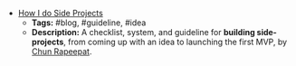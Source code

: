 - [How I do Side Projects](https://chunrapeepat.com/blog/side-projects/)
  - **Tags:** #blog, #guideline, #idea
  - **Description:** A checklist, system, and guideline for **building side-projects**, from coming up with an idea to launching the first MVP, by [Chun Rapeepat](https://chunrapeepat.com).
